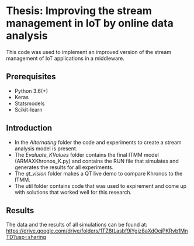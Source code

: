 # Thesis: Improving the stream management in IoT by online data analysis

This code was used to implement an improved version of the stream management of IoT applications in a middleware.

## Prerequisites

  - Python 3.6(+)
  - Keras
  - Statsmodels
  - Scikit-learn
  
## Introduction
 
 - In the *Alternating* folder the code and experiments to create a stream analysis model is present.
 - The *Evaluate_KValues* folder contains the final ITMM model (ARMAXKhronos_K.py) and contains the RUN file that simulates and generates the results for all experiments.
 - The *qt_vision* folder makes a QT live demo to compare Khronos to the ITMM.
 - The util folder contains code that was used to expirement and come up with solutions that worked well for this research.
 
 ## Results
 
  The data and the results of all simulations can be found at: https://drive.google.com/drive/folders/1TZ8tLasbf9iYgiz8aXdOejPKRvb1MnTD?usp=sharing

